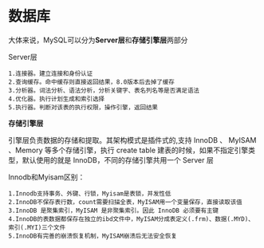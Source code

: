 # 数据库

大体来说，MySQL可以分为**Server层**和**存储引擎层**两部分

Server层

```
1.连接器。建立连接和身份认证
2.查询缓存。命中缓存则直接返回结果，8.0版本后去掉了缓存
3.分析器。词法分析、语法分析，分析关键字、表名列名等是否满足语法
4.优化器。执行计划生成和索引选择
5.执行器。判断对该表的执行权限，操作引擎，返回结果
```

**存储引擎层**

引擎层负责数据的存储和提取。其架构模式是插件式的,支持 InnoDB 、 MyISAM 、Memory 等多个存储引擎，执行 create table 建表的时候，如果不指定引擎类型，默认使用的就是 InnoDB，不同的存储引擎共用一个 Server 层

Innodb和Myisam区别：

```
1.Innodb支持事务、外键、行锁，Myisam是表锁，并发性低
2.InnoDB不保存表行数，count需要扫描全表，MyISAM用一个变量保存，直接读取该值
3.InnoDB 是聚集索引，MyISAM 是非聚集索引。因此 InnoDB 必须要有主键
4.InnoDB的表数据都保存在独立的ibd文件中，MyISAM分成表定义(.frm)、数据(.MYD)、索引(.MYI)三个文件
5.InnoDB有完善的崩溃恢复机制，MyISAM崩溃后无法安全恢复
```

